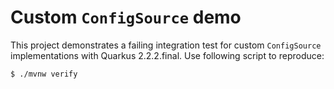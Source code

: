 # Custom `ConfigSource` demo

This project demonstrates a failing integration test for custom `ConfigSource` implementations with Quarkus 2.2.2.final.
Use following script to reproduce:

```shell
$ ./mvnw verify
```

